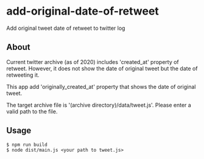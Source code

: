 # add-original-date-of-retweet

Add original tweet date of retweet to twitter log

## About

Current twitter archive (as of 2020) includes 'created_at' property of retweet.
However, it does not show the date of original tweet but the date of retweeting it.

This app add 'originally_created_at' property that shows the date of original tweet.

The target archive file is '(archive directory)/data/tweet.js'. Please enter a valid path to the file.

## Usage

```
$ npm run build
$ node dist/main.js <your path to tweet.js>
```
